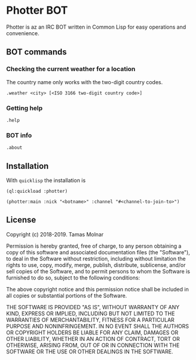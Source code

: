 # Photter BOT

Photter is az an IRC BOT written in Common Lisp for easy operations and convenience.

## BOT commands

### Checking the current weather for a location

The country name only works with the two-digit country codes.

`.weather <city> [<ISO 3166 two-digit country code>]`

### Getting help

`.help`

### BOT info

`.about`

## Installation

With `quicklisp` the installation is

`(ql:quickload :photter)`

`(photter:main :nick "<botname>" :channel "#<channel-to-join-to>")`

## License

Copyright (c) 2018-2019. Tamas Molnar

Permission is hereby granted, free of charge, to any person obtaining a copy
of this software and associated documentation files (the "Software"), to deal
in the Software without restriction, including without limitation the rights
to use, copy, modify, merge, publish, distribute, sublicense, and/or sell
copies of the Software, and to permit persons to whom the Software is
furnished to do so, subject to the following conditions:

The above copyright notice and this permission notice shall be included in all
copies or substantial portions of the Software.

THE SOFTWARE IS PROVIDED "AS IS", WITHOUT WARRANTY OF ANY KIND, EXPRESS OR
IMPLIED, INCLUDING BUT NOT LIMITED TO THE WARRANTIES OF MERCHANTABILITY,
FITNESS FOR A PARTICULAR PURPOSE AND NONINFRINGEMENT. IN NO EVENT SHALL THE
AUTHORS OR COPYRIGHT HOLDERS BE LIABLE FOR ANY CLAIM, DAMAGES OR OTHER
LIABILITY, WHETHER IN AN ACTION OF CONTRACT, TORT OR OTHERWISE, ARISING FROM,
OUT OF OR IN CONNECTION WITH THE SOFTWARE OR THE USE OR OTHER DEALINGS IN THE
SOFTWARE.
